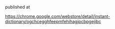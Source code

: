 published at

https://chrome.google.com/webstore/detail/instant-dictionary/ogchcegghfeepmfehihagjpcbpgejibc